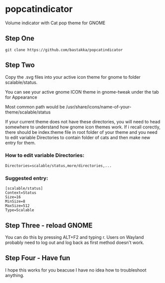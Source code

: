 # popcatindicator
Volume indicator with Cat pop theme for GNOME

## Step One ##

`git clone https://github.com/bastakka/popcatindicator`

## Step Two ##

Copy the .svg files into your active icon theme for gnome to folder scalable/status.

You can see your active gnome ICON theme in gnome-tweak under the tab for Appearance

Most common path would be /usr/share/icons/name-of-your-theme/scalable/status

If your current theme does not have these directories, you will need to head somewhere to understand how gnome icon themes work. If i recall corectly, there should be index.theme file in root folder of your theme and you need to edit variable Directories to contain folder of cats and then make new entry for them.

### How to edit variable Directories: ###
```
Directories=scalable/status,more/directories,...
```
### Suggested entry: ###
```
[scalable/status]
Context=Status
Size=16
MinSize=8
MaxSize=512
Type=Scalable
```

## Step Three - reload GNOME ##
You can do this by pressing ALT+F2 and typing r. 
Users on Wayland probably need to log out and log back as first method doesn't work.

## Step Four - Have fun ##
I hope this works for you beacuse I have no idea how to troubleshoot anything. 

